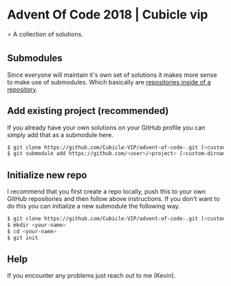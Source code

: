 # Advent Of Code 2018 | Cubicle vip
:star: A collection of solutions.

## Submodules
Since everyone will maintain it's own set of solutions it makes more sense to make use of submodules. Which basically are [repositories inside of a repository](https://media.giphy.com/media/ZLWnbaMlDjzGg/giphy.gif).

## Add existing project (recommended)

If you already have your own solutions on your GitHub profile you can simply add that as a submodule here.

```bash
$ git clone https://github.com/Cubicle-VIP/advent-of-code-.git [<custom-dirname>]
$ git submodule add https://github.com/<user>/<project> [<custom-dirname>]
```

## Initialize new repo

I recommend that you first create a repo locally, push this to your own GitHub repositories and then follow above instructions. If you don't want to do this you can initialize a new submodule the following way.

```bash
$ git clone https://github.com/Cubicle-VIP/advent-of-code-.git [<custom-dirname>]
$ mkdir <your-name>
$ cd <your-name>
$ git init
```

## Help
If you encounter any problems just reach out to me (Kevin).